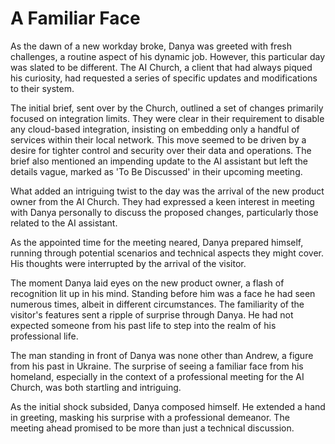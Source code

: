 # A Familiar Face

As the dawn of a new workday broke, Danya was greeted with fresh challenges, a routine aspect of his dynamic job. However, this particular day was slated to be different. The AI Church, a client that had always piqued his curiosity, had requested a series of specific updates and modifications to their system.

The initial brief, sent over by the Church, outlined a set of changes primarily focused on integration limits. They were clear in their requirement to disable any cloud-based integration, insisting on embedding only a handful of services within their local network. This move seemed to be driven by a desire for tighter control and security over their data and operations. The brief also mentioned an impending update to the AI assistant but left the details vague, marked as 'To Be Discussed' in their upcoming meeting.

What added an intriguing twist to the day was the arrival of the new product owner from the AI Church. They had expressed a keen interest in meeting with Danya personally to discuss the proposed changes, particularly those related to the AI assistant.

As the appointed time for the meeting neared, Danya prepared himself, running through potential scenarios and technical aspects they might cover. His thoughts were interrupted by the arrival of the visitor.

The moment Danya laid eyes on the new product owner, a flash of recognition lit up in his mind. Standing before him was a face he had seen numerous times, albeit in different circumstances. The familiarity of the visitor's features sent a ripple of surprise through Danya. He had not expected someone from his past life to step into the realm of his professional life.

The man standing in front of Danya was none other than Andrew, a figure from his past in Ukraine. The surprise of seeing a familiar face from his homeland, especially in the context of a professional meeting for the AI Church, was both startling and intriguing.

As the initial shock subsided, Danya composed himself. He extended a hand in greeting, masking his surprise with a professional demeanor. The meeting ahead promised to be more than just a technical discussion.
